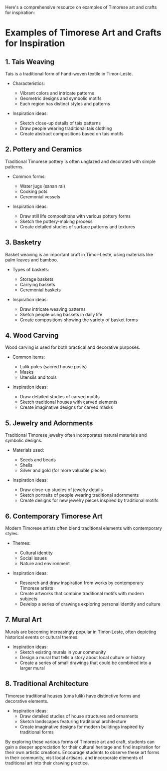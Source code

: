 Here's a comprehensive resource on examples of Timorese art and crafts for inspiration:

# Examples of Timorese Art and Crafts for Inspiration

## 1. Tais Weaving

Tais is a traditional form of hand-woven textile in Timor-Leste.

- Characteristics:
  * Vibrant colors and intricate patterns
  * Geometric designs and symbolic motifs
  * Each region has distinct styles and patterns

- Inspiration ideas:
  * Sketch close-up details of tais patterns
  * Draw people wearing traditional tais clothing
  * Create abstract compositions based on tais motifs

## 2. Pottery and Ceramics

Traditional Timorese pottery is often unglazed and decorated with simple patterns.

- Common forms:
  * Water jugs (sanan rai)
  * Cooking pots
  * Ceremonial vessels

- Inspiration ideas:
  * Draw still life compositions with various pottery forms
  * Sketch the pottery-making process
  * Create detailed studies of surface patterns and textures

## 3. Basketry

Basket weaving is an important craft in Timor-Leste, using materials like palm leaves and bamboo.

- Types of baskets:
  * Storage baskets
  * Carrying baskets
  * Ceremonial baskets

- Inspiration ideas:
  * Draw intricate weaving patterns
  * Sketch people using baskets in daily life
  * Create compositions showing the variety of basket forms

## 4. Wood Carving

Wood carving is used for both practical and decorative purposes.

- Common items:
  * Lulik poles (sacred house posts)
  * Masks
  * Utensils and tools

- Inspiration ideas:
  * Draw detailed studies of carved motifs
  * Sketch traditional houses with carved elements
  * Create imaginative designs for carved masks

## 5. Jewelry and Adornments

Traditional Timorese jewelry often incorporates natural materials and symbolic designs.

- Materials used:
  * Seeds and beads
  * Shells
  * Silver and gold (for more valuable pieces)

- Inspiration ideas:
  * Draw close-up studies of jewelry details
  * Sketch portraits of people wearing traditional adornments
  * Create designs for new jewelry pieces inspired by traditional motifs

## 6. Contemporary Timorese Art

Modern Timorese artists often blend traditional elements with contemporary styles.

- Themes:
  * Cultural identity
  * Social issues
  * Nature and environment

- Inspiration ideas:
  * Research and draw inspiration from works by contemporary Timorese artists
  * Create artworks that combine traditional motifs with modern subjects
  * Develop a series of drawings exploring personal identity and culture

## 7. Mural Art

Murals are becoming increasingly popular in Timor-Leste, often depicting historical events or cultural themes.

- Inspiration ideas:
  * Sketch existing murals in your community
  * Design a mural that tells a story about local culture or history
  * Create a series of small drawings that could be combined into a larger mural

## 8. Traditional Architecture

Timorese traditional houses (uma lulik) have distinctive forms and decorative elements.

- Inspiration ideas:
  * Draw detailed studies of house structures and ornaments
  * Sketch landscapes featuring traditional architecture
  * Create imaginative designs for modern buildings inspired by traditional forms

By exploring these various forms of Timorese art and craft, students can gain a deeper appreciation for their cultural heritage and find inspiration for their own artistic creations. Encourage students to observe these art forms in their community, visit local artisans, and incorporate elements of traditional art into their drawing practice.